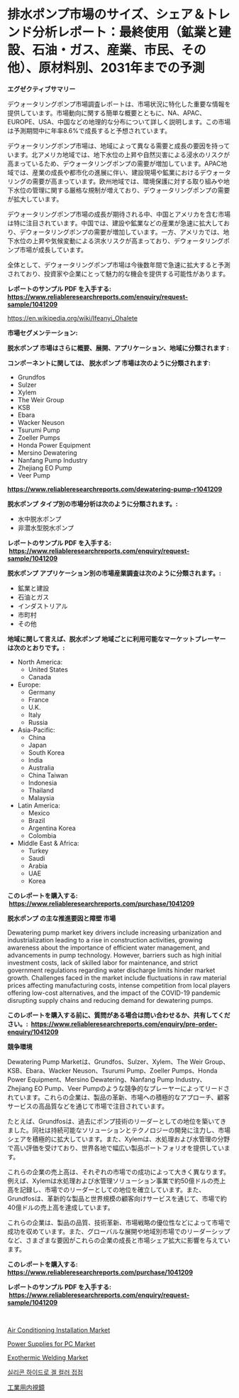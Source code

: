 <p><h1>排水ポンプ市場のサイズ、シェア＆トレンド分析レポート：最終使用（鉱業と建設、石油・ガス、産業、市民、その他）、原材料別、2031年までの予測</h1></p><p><strong>エグゼクティブサマリー</strong></p>
<p><p>デウォータリングポンプ市場調査レポートは、市場状況に特化した重要な情報を提供しています。市場動向に関する簡単な概要とともに、NA、APAC、EUROPE、USA、中国などの地理的な分布について詳しく説明します。この市場は予測期間中に年率8.6%で成長すると予想されています。</p><p>デウォータリングポンプ市場は、地域によって異なる需要と成長の要因を持っています。北アメリカ地域では、地下水位の上昇や自然災害による浸水のリスクが高まっているため、デウォータリングポンプの需要が増加しています。APAC地域では、産業の成長や都市化の進展に伴い、建設現場や鉱業におけるデウォータリングの需要が高まっています。欧州地域では、環境保護に対する取り組みや地下水位の管理に関する厳格な規制が増えており、デウォータリングポンプの需要が拡大しています。</p><p>デウォータリングポンプ市場の成長が期待される中、中国とアメリカを含む市場は特に注目されています。中国では、建設や鉱業などの産業が急速に拡大しており、デウォータリングポンプの需要が増加しています。一方、アメリカでは、地下水位の上昇や気候変動による洪水リスクが高まっており、デウォータリングポンプ市場が成長しています。</p><p>全体として、デウォータリングポンプ市場は今後数年間で急速に拡大すると予測されており、投資家や企業にとって魅力的な機会を提供する可能性があります。</p></p>
<p><strong>レポートのサンプル PDF を入手する: <a href="https://www.reliableresearchreports.com/enquiry/request-sample/1041209">https://www.reliableresearchreports.com/enquiry/request-sample/1041209</a></strong></p>
<p><a href="https://en.wikipedia.org/wiki/Ifeanyi_Ohalete">https://en.wikipedia.org/wiki/Ifeanyi_Ohalete</a></p>
<p><strong>市場セグメンテーション:</strong></p>
<p><strong> 脱水ポンプ 市場はさらに概要、展開、アプリケーション、地域に分類されます :</strong></p>
<p><strong>コンポーネントに関しては、 脱水ポンプ 市場は次のように分類されます: &nbsp;</strong></p>
<p><ul><li>Grundfos</li><li>Sulzer</li><li>Xylem</li><li>The Weir Group</li><li>KSB</li><li>Ebara</li><li>Wacker Neuson</li><li>Tsurumi Pump</li><li>Zoeller Pumps</li><li>Honda Power Equipment</li><li>Mersino Dewatering</li><li>Nanfang Pump Industry</li><li>Zhejiang EO Pump</li><li>Veer Pump</li></ul></p>
<p><strong><a href="https://www.reliableresearchreports.com/dewatering-pump-r1041209">https://www.reliableresearchreports.com/dewatering-pump-r1041209</a></strong></p>
<p><strong> 脱水ポンプ タイプ別の市場分析は次のように分類されます。:</strong></p>
<p><ul><li>水中脱水ポンプ</li><li>非潜水型脱水ポンプ</li></ul></p>
<p><strong>レポートのサンプル PDF を入手する: &nbsp;<a href="https://www.reliableresearchreports.com/enquiry/request-sample/1041209">https://www.reliableresearchreports.com/enquiry/request-sample/1041209</a></strong></p>
<p><strong> 脱水ポンプ アプリケーション別の市場産業調査は次のように分類されます。:</strong></p>
<p><ul><li>鉱業と建設</li><li>石油とガス</li><li>インダストリアル</li><li>市町村</li><li>その他</li></ul></p>
<p><strong>地域に関して言えば、脱水ポンプ 地域ごとに利用可能なマーケットプレーヤーは次のとおりです。:</strong></p>
<p><ul>
    <li>
        North America:
        <ul>
            <li>United States</li>
            <li>Canada</li>
        </ul>
    </li>
    <li>
        Europe:
        <ul>
            <li>Germany</li>
            <li>France</li>
            <li>U.K.</li>
            <li>Italy</li>
            <li>Russia</li>
        </ul>
    </li>
    <li>
        Asia-Pacific:
        <ul>
            <li>China</li>
            <li>Japan</li>
            <li>South Korea</li>
            <li>India</li>
            <li>Australia</li>
            <li>China Taiwan</li>
            <li>Indonesia</li>
            <li>Thailand</li>
            <li>Malaysia</li>
        </ul>
    </li>
    <li>
        Latin America:
        <ul>
            <li>Mexico</li>
            <li>Brazil</li>
            <li>Argentina Korea</li>
            <li>Colombia</li>
        </ul>
    </li>
    <li>
        Middle East & Africa:
        <ul>
            <li>Turkey</li>
            <li>Saudi</li>
            <li>Arabia</li>
            <li>UAE</li>
            <li>Korea</li>
        </ul>
    </li>
    </ul></p>
<p><strong>このレポートを購入する: &nbsp;<a href="https://www.reliableresearchreports.com/purchase/1041209">https://www.reliableresearchreports.com/purchase/1041209</a></strong></p>
<p><strong>脱水ポンプ の主な推進要因と障壁 市場</strong></p>
<p><p>Dewatering pump market key drivers include increasing urbanization and industrialization leading to a rise in construction activities, growing awareness about the importance of efficient water management, and advancements in pump technology. However, barriers such as high initial investment costs, lack of skilled labor for maintenance, and strict government regulations regarding water discharge limits hinder market growth. Challenges faced in the market include fluctuations in raw material prices affecting manufacturing costs, intense competition from local players offering low-cost alternatives, and the impact of the COVID-19 pandemic disrupting supply chains and reducing demand for dewatering pumps.</p></p>
<p><strong>このレポートを購入する前に、質問がある場合は問い合わせるか、共有してください。:&nbsp; <a href="https://www.reliableresearchreports.com/enquiry/pre-order-enquiry/1041209">https://www.reliableresearchreports.com/enquiry/pre-order-enquiry/1041209</a></strong></p>
<p><strong>競争環境</strong></p>
<p><p>Dewatering Pump Marketは、Grundfos、Sulzer、Xylem、The Weir Group、KSB、Ebara、Wacker Neuson、Tsurumi Pump、Zoeller Pumps、Honda Power Equipment、Mersino Dewatering、Nanfang Pump Industry、Zhejiang EO Pump、Veer Pumpのような競争的なプレーヤーによってリードされています。これらの企業は、製品の革新、市場への積極的なアプローチ、顧客サービスの高品質などを通じて市場で注目されています。</p><p>たとえば、Grundfosは、過去にポンプ技術のリーダーとしての地位を築いてきました。同社は持続可能なソリューションとテクノロジーの開発に注力し、市場シェアを積極的に拡大しています。また、Xylemは、水処理および水管理の分野で高い評価を受けており、世界各地で幅広い製品ポートフォリオを提供しています。</p><p>これらの企業の売上高は、それぞれの市場での成功によって大きく異なります。例えば、Xylemは水処理および水管理ソリューション事業で約50億ドルの売上高を記録し、市場でのリーダーとしての地位を確立しています。また、Grundfosは、革新的な製品と世界規模の顧客向けサービスを通じて、市場で約40億ドルの売上高を達成しています。</p><p>これらの企業は、製品の品質、技術革新、市場戦略の優位性などによって市場で成功を収めています。また、グローバルな展開や地域別市場でのリーダーシップなど、さまざまな要因がこれらの企業の成長と市場シェア拡大に影響を与えています。</p></p>
<p><strong>このレポートを購入する: &nbsp; <a href="https://www.reliableresearchreports.com/purchase/1041209">https://www.reliableresearchreports.com/purchase/1041209</a></strong></p>
<p><strong>レポートのサンプル PDF を入手する: &nbsp;<a href="https://www.reliableresearchreports.com/enquiry/request-sample/1041209">https://www.reliableresearchreports.com/enquiry/request-sample/1041209</a></strong><strong></strong></p>
<p>&nbsp;</p>
<p><p><a href="https://www.linkedin.com/pulse/exploring-air-conditioning-installation-market-dynamics-global-pk8de?trackingId=PKTI%2B%2F4UUV%2FQnc%2BLLVp3Mg%3D%3D">Air Conditioning Installation Market</a></p><p><a href="https://medium.com/@m.muhlisin.sin_83756/power-supplies-for-pc-market-size-growth-trends-statistics-forecasts-2024-2031-b63433b2fd93">Power Supplies for PC Market</a></p><p><a href="https://www.linkedin.com/pulse/global-exothermic-welding-market-sector-types-applications-plare?trackingId=4XfiXUfYGPMIEzcznMVxnQ%3D%3D">Exothermic Welding Market</a></p><p><a href="https://github.com/rcabello548/Market-Research-Report-List-2/blob/main/191847638255.md">실리콘 하이드로 겔 컬러 접점</a></p><p><a href="https://github.com/zjkmgcs938405/Market-Research-Report-List-3/blob/main/775427229071.md">工業用内視鏡</a></p></p>